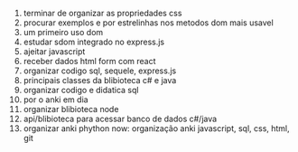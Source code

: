1. terminar de organizar as propriedades css
2. procurar exemplos e por estrelinhas nos metodos dom mais usavel
3. um primeiro uso dom
4. estudar sdom integrado no express.js
5. ajeitar javascript
6. receber dados html form com react
7. organizar codigo sql, sequele, express.js
8. principais classes da blibioteca c# e java
9. organizar codigo e didatica sql
10. por o anki em dia
11. organizar blibioteca node
12. api/blibioteca para acessar banco de dados c#/java
13. organizar anki phython
now: organização anki javascript, sql, css, html, git